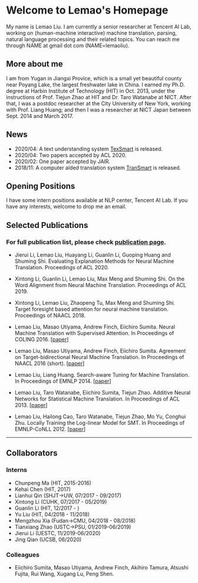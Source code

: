 # Welcome to Lemao's Homepage

My name is Lemao Liu. I am currently a senior researcher at Tencent AI Lab, working on (human-machine interactive) machine translation, parsing, natural language processing and their related topics. You can reach me through NAME at gmail dot com (NAME=lemaoliu).

## More about me

I am from Yugan in Jiangxi Provice, which is a small yet beautiful county near Poyang Lake, the largest freshwater lake in China. I earned my Ph.D. degree at Harbin Institute of Technology (HIT) in Oct. 2013, under the instructions of Prof. Tiejun Zhao at HIT and Dr. Taro Watanabe at NICT. After that, I was a postdoc researcher at the City University of New York, working with Prof. Liang Huang; and then I was a researcher at NICT Japan between Sept. 2014 and March 2017. 

## News
- 2020/04: A text understanding system [TexSmart](https://texsmart.qq.com) is released.  
- 2020/04: Two papers accepted by ACL 2020.
- 2020/02: One paper accepted by JAIR.
- 2018/11: A computer aided translation system [TranSmart](https://transmart.qq.com) is released. 


## Opening Positions
I have some intern positions available at NLP center, Tencent AI Lab. If you have any interests, welcome to drop me an email. 

## Selected Publications
### For full publication list, please check [publication page](publications.md).

- Jierui Li, Lemao Liu, Huayang Li, Guanlin Li, Guoping Huang and Shuming Shi. Evaluating Explanation Methods for Neural Machine Translation. Proceedings of ACL 2020.

- Xintong Li, Guanlin Li, Lemao Liu, Max Meng and Shuming Shi. On the Word Alignment from Neural Machine Translation. Proceedings of ACL 2019. 

- Xintong Li, Lemao Liu, Zhaopeng Tu, Max Meng and Shuming Shi. Target foresight based attention for neural machine translation. Proceedings of NAACL 2018.

- Lemao Liu, Masao Utiyama, Andrew Finch, Eiichiro Sumita. Neural Machine Translation with Supervised Attention. In Proceedings of COLING 2016. [[paper](http://aclweb.org/anthology/C/C16/C16-1291.pdf)]

- Lemao Liu, Masao Utiyama, Andrew Finch, Eiichiro Sumita. Agreement on Target-bidirectional Neural Machine Translation. In Proceedings of NAACL 2016 (short). [[paper](http://www.aclweb.org/anthology/N16-1046)]

- Lemao Liu, Liang Huang. Search-aware Tuning for Machine Translation. In Proceedings of EMNLP 2014. [[paper](http://aclweb.org/anthology/D/D14/D14-1209.pdf)]

- Lemao Liu, Taro Watanabe, Eiichiro Sumita, Tiejun Zhao. Additive Neural Networks for Statistical Machine Translation. In Proceedings of ACL 2013. [[paper](http://www.aclweb.org/anthology/P13-1078)]

- Lemao Liu, Hailong Cao, Taro Watanabe, Tiejun Zhao, Mo Yu, Conghui Zhu. Locally Training the Log-linear Model for SMT. In Proceedings of EMNLP-CoNLL 2012. [[paper](http://www.aclweb.org/anthology/D12-1037)]

- - -

## Collaborators

### Interns 
- Chunpeng Ma (HIT, 2015-2016) 
- Kehai Chen (HIT, 2017)
- Lianhui Qin (SHJT->UW, 07/2017 - 09/2017) 
- Xintong Li (CUHK, 07/2017 - 05/2019)
- Guanlin Li (HIT, 12/2017 - )
- Yu Liu (HIT, 04/2018 - 11/2018)
- Mengzhou Xia (Fudan->CMU, 04/2018 - 08/2018)
- Tianxiang Zhao (USTC->PSU, 01/2019-06/2019)
- Jierui Li (UESTC, 11/2019-06/2020)
- Jing Qian (UCSB, 06/2020)

### Colleagues 
- Eiichiro Sumita, Masao Utiyama, Andrew Finch, Akihiro Tamura, Atsushi Fujita, Rui Wang, Xugang Lu, Peng Shen.

